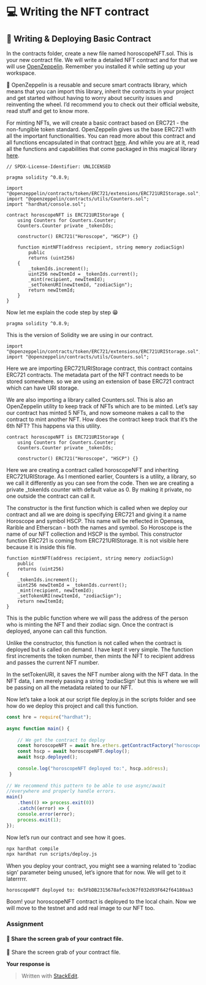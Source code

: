 ﻿# 💻 Writing the NFT contract

## **🚨 Writing & Deploying Basic Contract**

In the contracts folder, create a new file named horoscopeNFT.sol. This is your new contract file. We will write a detailed NFT contract and for that we will use  [OpenZeppelin](https://openzeppelin.com/). Remember you installed it while setting up your workspace.

🚨 OpenZeppelin is a reusable and secure smart contracts library, which means that you can import this library, inherit the contracts in your project and get started without having to worry about security issues and reinventing the wheel. I’d recommend you to check out their official website, read stuff and get to know more.

For minting NFTs, we will create a basic contract based on ERC721 - the non-fungible token standard. OpenZeppelin gives us the base ERC721 with all the important functionalities. You can read more about this contract and all functions encapsulated in that contract  [here](https://docs.openzeppelin.com/contracts/4.x/erc721). And while you are at it, read all the functions and capabilities that come packaged in this magical library  [here](https://docs.openzeppelin.com/contracts/4.x/api/token/erc721).

```solidity
// SPDX-License-Identifier: UNLICENSED

pragma solidity ^0.8.9;

import "@openzeppelin/contracts/token/ERC721/extensions/ERC721URIStorage.sol";
import "@openzeppelin/contracts/utils/Counters.sol";
import "hardhat/console.sol";

contract horoscopeNFT is ERC721URIStorage {
    using Counters for Counters.Counter;
    Counters.Counter private _tokenIds;

    constructor() ERC721("Horoscope", "HSCP") {}

    function mintNFT(address recipient, string memory zodiacSign)
        public
        returns (uint256)
    {
        _tokenIds.increment();
        uint256 newItemId = _tokenIds.current();
        _mint(recipient, newItemId);
        _setTokenURI(newItemId, "zodiacSign");
        return newItemId;
    }
}

```

Now let me explain the code step by step 😁

```solidity
pragma solidity ^0.8.9;
```

This is the version of Solidity we are using in our contract.

```solidity
import "@openzeppelin/contracts/token/ERC721/extensions/ERC721URIStorage.sol";
import "@openzeppelin/contracts/utils/Counters.sol";
```

Here we are importing ERC721URIStorage contract, this contract contains ERC721 contracts. The metadata part of the NFT contract needs to be stored somewhere. so we are using an extension of base ERC721 contract which can have URI storage.

We are also importing a library called Counters.sol. This is also an OpenZeppelin utility to keep track of NFTs which are to be minted. Let’s say our contract has minted 5 NFTs, and now someone makes a call to the contract to mint another NFT. How does the contract keep track that it’s the 6th NFT? This happens via this utility.

```solidity
contract horoscopeNFT is ERC721URIStorage {
    using Counters for Counters.Counter;
    Counters.Counter private _tokenIds;
 
    constructor() ERC721("Horoscope", "HSCP") {}
```

Here we are creating a contract called horoscopeNFT and inheriting ERC721URIStorage. As I mentioned earlier, Counters is a utility, a library, so we call it differently as you can see from the code. Then we are creating a private _tokenIds counter with default value as 0. By making it private, no one outside the contract can call it.

The constructor is the first function which is called when we deploy our contract and all we are doing is specifying ERC721 and giving it a name Horoscope and symbol HSCP. This name will be reflected in Opensea, Rarible and Etherscan - both the names and symbol. So Horoscope is the name of our NFT collection and HSCP is the symbol. This constructor function ERC721 is coming from ERC721URIStorage. It is not visible here because it is inside this file.

```solidity
function mintNFT(address recipient, string memory zodiacSign)
    public
    returns (uint256)
{
    _tokenIds.increment();
    uint256 newItemId = _tokenIds.current();
    _mint(recipient, newItemId);
    _setTokenURI(newItemId, "zodiacSign");
    return newItemId;
}
```

This is the public function where we will pass the address of the person who is minting the NFT and their zodiac sign. Once the contract is deployed, anyone can call this function.

Unlike the constructor, this function is not called when the contract is deployed but is called on demand. I have kept it very simple. The function first increments the token number, then mints the NFT to recipient address and passes the current NFT number.

In the setTokenURI, it saves the NFT number along with the NFT data. In the NFT data, I am merely passing a string ‘zodiacSign’ but this is where we will be passing on all the metadata related to our NFT.

Now let’s take a look at our script file deploy.js in the scripts folder and see how do we deploy this project and call this function.

```js
const hre = require("hardhat"); 
 
async function main() {  
 
    // We get the contract to deploy  
    const horoscopeNFT = await hre.ethers.getContractFactory("horoscopeNFT");
    const hscp = await horoscopeNFT.deploy();   
    await hscp.deployed();
 
    console.log("horoscopeNFT deployed to:", hscp.address);   
 } 
 
// We recommend this pattern to be able to use async/await
//everywhere and properly handle errors.
main()
    .then(() => process.exit(0))  
    .catch((error) => {    
    console.error(error);
    process.exit(1);  
});
```

Now let’s run our contract and see how it goes.

```bash
npx hardhat compile
npx hardhat run scripts/deploy.js
```

When you deploy your contract, you might see a warning related to ‘zodiac sign’ parameter being unused, let’s ignore that for now. We will get to it laterrrrr.

```
horoscopeNFT deployed to: 0x5FbDB2315678afecb367f032d93F642f64180aa3
```

Boom! your horoscopeNFT contract is deployed to the local chain. Now we will move to the testnet and add real image to our NFT too.

### Assignment

#### 🚀 Share the screen grab of your contract file.

🚀 Share the screen grab of your contract file.

**Your response is**


> Written with [StackEdit](https://stackedit.io/).
